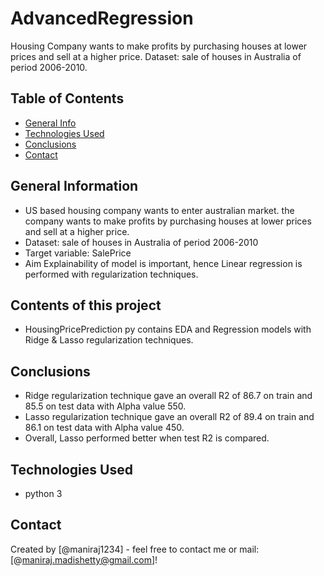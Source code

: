 # AdvancedRegression
Housing Company wants to make profits by purchasing houses at lower prices and sell at a higher price.  Dataset: sale of houses in Australia of period 2006-2010.


## Table of Contents
* [General Info](#general-information)
* [Technologies Used](#technologies-used)
* [Conclusions](#conclusions)
* [Contact](#contact)


## General Information
- US based housing company wants to enter australian market. the company wants to make profits by purchasing houses at lower prices and sell at a higher price.  
- Dataset: sale of houses in Australia of period 2006-2010  
- Target variable: SalePrice  
- Aim Explainability of model is important, hence Linear regression is performed with regularization techniques.

## Contents of this project
- HousingPricePrediction py contains EDA and Regression models with Ridge & Lasso regularization techniques.

## Conclusions
- Ridge regularization technique gave an overall R2 of 86.7 on train and 85.5 on test data with Alpha value 550.
- Lasso regularization technique gave an overall R2 of 89.4 on train and 86.1 on test data with Alpha value 450.
- Overall, Lasso performed better when test R2 is compared.


## Technologies Used
- python 3


## Contact
Created by [@maniraj1234] - feel free to contact me or mail: [@maniraj.madishetty@gmail.com]!

